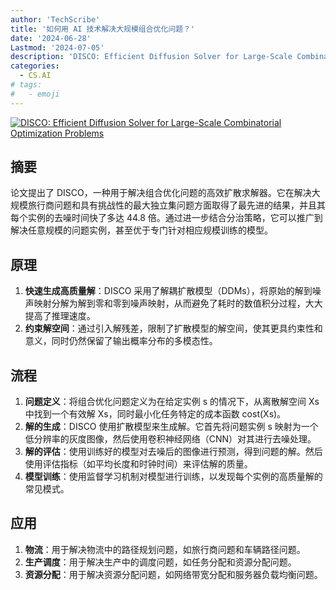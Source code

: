 ```yaml
---
author: 'TechScribe'
title: '如何用 AI 技术解决大规模组合优化问题？'
date: '2024-06-28'
Lastmod: '2024-07-05'
description: 'DISCO: Efficient Diffusion Solver for Large-Scale Combinatorial Optimization Problems'
categories:
  - CS.AI
# tags:
#   - emoji
---
```


[![DISCO: Efficient Diffusion Solver for Large-Scale Combinatorial Optimization Problems](https://arxiv-research-1301205113.cos.ap-guangzhou.myqcloud.com/images/2406.19705v1.pdf_0.jpg)](https://arxiv.org/abs/2406.19705v1)

## 摘要

论文提出了 DISCO，一种用于解决组合优化问题的高效扩散求解器。它在解决大规模旅行商问题和具有挑战性的最大独立集问题方面取得了最先进的结果，并且其每个实例的去噪时间快了多达 44.8 倍。通过进一步结合分治策略，它可以推广到解决任意规模的问题实例，甚至优于专门针对相应规模训练的模型。<!--more-->

## 原理

1. **快速生成高质量解**：DISCO 采用了解耦扩散模型（DDMs），将原始的解到噪声映射分解为解到零和零到噪声映射，从而避免了耗时的数值积分过程，大大提高了推理速度。
2. **约束解空间**：通过引入解残差，限制了扩散模型的解空间，使其更具约束性和意义，同时仍然保留了输出概率分布的多模态性。

## 流程

1. **问题定义**：将组合优化问题定义为在给定实例 s 的情况下，从离散解空间 Xs 中找到一个有效解 Xs，同时最小化任务特定的成本函数 cost(Xs)。
2. **解的生成**：DISCO 使用扩散模型来生成解。它首先将问题实例 s 映射为一个低分辨率的灰度图像，然后使用卷积神经网络（CNN）对其进行去噪处理。
3. **解的评估**：使用训练好的模型对去噪后的图像进行预测，得到问题的解。然后使用评估指标（如平均长度和时钟时间）来评估解的质量。
4. **模型训练**：使用监督学习机制对模型进行训练，以发现每个实例的高质量解的常见模式。

## 应用

1. **物流**：用于解决物流中的路径规划问题，如旅行商问题和车辆路径问题。
2. **生产调度**：用于解决生产中的调度问题，如任务分配和资源分配问题。
3. **资源分配**：用于解决资源分配问题，如网络带宽分配和服务器负载均衡问题。